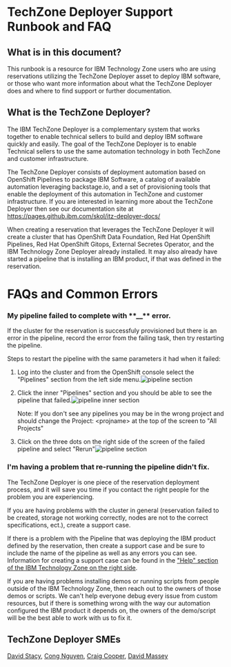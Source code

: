 # TechZone Deployer Support Runbook and FAQ

## What is in this document?

This runbook is a resource for IBM Technology Zone users who are using reservations utilizing the TechZone Deployer asset to deploy IBM software, or those who want more information about what the TechZone Deployer does and where to find support or further documentation.

## What is the TechZone Deployer?

The IBM TechZone Deployer is a complementary system that works together to enable technical sellers to build and deploy IBM software quickly and easily. The goal of the TechZone Deployer is to enable Technical sellers to use the same automation technology in both TechZone and customer infrastructure.

The TechZone Deployer consists of deployment automation based on OpenShift Pipelines to package IBM Software, a catalog of available automation leveraging backstage.io, and a set of provisioning tools that enable the deployment of this automation in TechZone and customer infrastructure. If you are interested in learning more about the TechZone Deployer then see our documentation site at https://pages.github.ibm.com/skol/itz-deployer-docs/

When creating a reservation that leverages the TechZone Deployer it will create a cluster that has OpenShift Data Foundation, Red Hat OpenShift Pipelines, Red Hat OpenShift Gitops, External Secretes Operator, and the IBM Technology Zone Deployer already installed. It may also already have started a pipeline that is installing an IBM product, if that was defined in the reservation.

# FAQs and Common Errors

### My pipeline failed to complete with \***\*\_\_\*\*** error.

If the cluster for the reservation is successfuly provisioned but there is an error in the pipeline, record the error from the failing task, then try restarting the pipeline.

Steps to restart the pipeline with the same parameters it had when it failed:

1. Log into the cluster and from the OpenShift console select the "Pipelines" section from the left side menu.![pipeline section](Images/techzone-deployer-pipeline-section.png)

2. Click the inner "Pipelines" section and you should be able to see the pipeline that failed.![pipeline inner section](Images/techzone-deployer-pipeline-inner-section.png)

   Note: If you don't see any pipelines you may be in the wrong project and should change the Project: \<projname\> at the top of the screen to "All Projects"

3. Click on the three dots on the right side of the screen of the failed pipeline and select "Rerun"![pipeline section](Images/techzone-deployer-rerun-pipeline.png)

### I'm having a problem that re-running the pipeline didn't fix.

The TechZone Deployer is one piece of the reservation deployment process, and it will save you time if you contact the right people for the problem you are experiencing.

If you are having problems with the cluster in general (reservation failed to be created, storage not working correctly, nodes are not to the correct specifications, ect.), create a support case.

If there is a problem with the Pipeline that was deploying the IBM product defined by the reservation, then create a support case and be sure to include the name of the pipeline as well as any errors you can see. Information for creating a support case can be found in the ["Help" section of the IBM Technology Zone on the right side](https://techzone.ibm.com/help).

If you are having problems installing demos or running scripts from people outside of the IBM Technology Zone, then reach out to the owners of those demos or scripts. We can't help everyone debug every issue from custom resources, but if there is something wrong with the way our automation configured the IBM product it depends on, the owners of the demo/script will be the best able to work with us to fix it.

## TechZone Deployer SMEs

[David Stacy](mailto:david.stacy@ibm.com), [Cong Nguyen](mailto:cong.nguyen@au1.ibm.com), [Craig Cooper](mailto:craig.cooper@ibm.com), [David Massey](mailto:david.massey@ibm.com)
